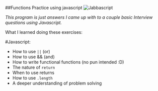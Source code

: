 ##Functions Practice using javascript
![Jabbascript](https://pbs.twimg.com/media/CJD9_WmWsAAxy5S.jpg)


*This program is just answers I came up with to a couple basic Interview questions using Javascript.*



What I learned doing these exercises:

#Javascript:
* How to use `||` (or)
* How to use && (and)
* How to write functional functions (no pun intended :D)
* The nature of `return`
* When to use returns
* How to use `.length`
* A deeper understanding of problem solving
